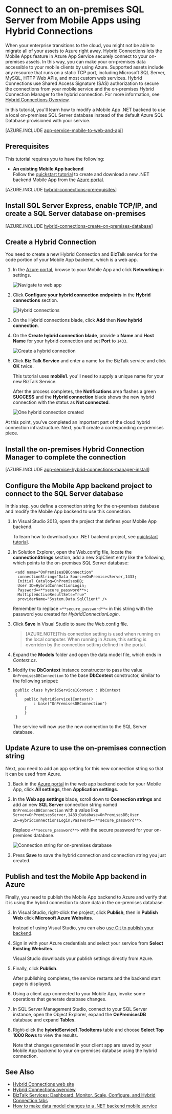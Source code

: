 <properties
    pageTitle="Connect your Azure Mobile App to an on-premises SQL Server using Hybrid Connections | Microsoft Azure"
    description="Learn how to connect to an on-premises SQL Server from a App Service Mobile App using Hybrid Connections"
    services="app-service\mobile"
    documentationCenter=""
    authors="ggailey777"
    manager="dwrede"
    editor=""/>

<tags
    ms.service="app-service-mobile"
    ms.workload="na"
    ms.tgt_pltfrm="na"
    ms.devlang="multiple"
    ms.topic="get-started-article"
    ms.date="10/23/2015"
    ms.author="glenga"/>


# Connect to an on-premises SQL Server from Mobile Apps using Hybrid Connections

When your enterprise transitions to the cloud, you might not be able to migrate all of your assets to Azure right away. Hybrid Connections lets the Mobile Apps feature in Azure App Service securely connect to your on-premises assets. In this way, you can make your on-premises data accessible to your mobile clients by using Azure. Supported assets include any resource that runs on a static TCP port, including Microsoft SQL Server, MySQL, HTTP Web APIs, and most custom web services. Hybrid Connections use Shared Access Signature (SAS) authorization to secure the connections from your mobile service and the on-premises Hybrid Connection Manager to the hybrid connection. For more information, see [Hybrid Connections Overview](../integration-hybrid-connection-overview.md).

In this tutorial, you'll learn how to modify a Mobile App .NET backend to use a local on-premises SQL Server database instead of the default Azure SQL Database provisioned with your service.

[AZURE.INCLUDE [app-service-mobile-to-web-and-api](../../includes/app-service-mobile-to-web-and-api.md)] 

## Prerequisites ##

This tutorial requires you to have the following:

- **An existing Mobile App backend** <br/>Follow the [quickstart tutorial](app-service-mobile-windows-store-dotnet-get-started.md) to create and download a new .NET backend Mobile App from the [Azure portal].

[AZURE.INCLUDE [hybrid-connections-prerequisites](../../includes/hybrid-connections-prerequisites.md)]

## Install SQL Server Express, enable TCP/IP, and create a SQL Server database on-premises

[AZURE.INCLUDE [hybrid-connections-create-on-premises-database](../../includes/hybrid-connections-create-on-premises-database.md)]

## Create a Hybrid Connection

You need to create a new Hybrid Connection and BizTalk service for the code portion of your Mobile App backend, which is a web app.

1. In the [Azure portal], browse to your Mobile App and click **Networking** in settings.

    ![Navigate to web app](./media/app-service-mobile-dotnet-backend-hybrid-connections-get-started/mobile-app-link-to-web-app-backend.png)

    

2. Click **Configure your hybrid connection endpoints** in the **Hybrid connections** section.

    ![Hybrid connections](./media/app-service-mobile-dotnet-backend-hybrid-connections-get-started/start-hybrid-connection.png)

2. On the Hybrid connections blade, click **Add** then **New hybrid connection**.

3. On the **Create hybrid connection blade**, provide a **Name** and **Host Name** for your hybrid connection and set **Port** to `1433`.

    ![Create a hybrid connection](./media/app-service-mobile-dotnet-backend-hybrid-connections-get-started/create-hybrid-connection.png)

4. Click **Biz Talk Service** and enter a name for the BizTalk service and click **OK** twice.

    This tutorial uses **mobile1**. you'll need to supply a unique name for your new BizTalk Service.

    After the process completes, the **Notifications** area flashes a green **SUCCESS** and the **Hybrid connection** blade shows the new hybrid connection with the status as **Not connected**.

    ![One hybrid connection created](./media/app-service-mobile-dotnet-backend-hybrid-connections-get-started/hybrid-connection-created.png)

At this point, you've completed an important part of the cloud hybrid connection infrastructure. Next, you'll create a corresponding on-premises piece.

## Install the on-premises Hybrid Connection Manager to complete the connection

[AZURE.INCLUDE [app-service-hybrid-connections-manager-install](../../includes/app-service-hybrid-connections-manager-install.md)]

## Configure the Mobile App backend project to connect to the SQL Server database

In this step, you define a connection string for the on-premises database and modify the Mobile App backend to use this connection.

1. In Visual Studio 2013, open the project that defines your Mobile App backend.

    To learn how to download your .NET backend project, see [quickstart tutorial](app-service-mobile-windows-store-dotnet-get-started.md).

2. In Solution Explorer, open the Web.config file, locate the **connectionStrings** section, add a new SqlClient entry like the following, which points to the on-premises SQL Server database:

        <add name="OnPremisesDBConnection"
         connectionString="Data Source=OnPremisesServer,1433;
         Initial Catalog=OnPremisesDB;
         User ID=HybridConnectionLogin;
         Password=<**secure_password**>;
         MultipleActiveResultSets=True"
         providerName="System.Data.SqlClient" />

    Remember to replace `<**secure_password**>` in this string with the password you created for  *HybridConnectionLogin*.

3. Click **Save** in Visual Studio to save the Web.config file.

    > [AZURE.NOTE]This connection setting is used when running on the local computer. When running in Azure, this setting is overriden by the connection setting defined in the portal.

4. Expand the **Models** folder and open the data model file, which ends in *Context.cs*.

6. Modify the **DbContext** instance constructor to pass the value `OnPremisesDBConnection` to the base **DbContext** constructor, similar to the following snippet:

        public class hybridService1Context : DbContext
        {
            public hybridService1Context()
                : base("OnPremisesDBConnection")
            {
            }
        }

    The service will now use the new connection to the SQL Server database.

## Update Azure to use the on-premises connection string

Next, you need to add an app setting for this new connection string so that it can be used from Azure.  

1. Back in the [Azure portal] in the web app backend code for your Mobile App, click **All settings**, then **Application settings**.

3. In the **Web app settings** blade, scroll down to **Connection strings** and add an new **SQL Server** connection string named `OnPremisesDBConnection` with a value like `Server=OnPremisesServer,1433;Database=OnPremisesDB;User ID=HybridConnectionsLogin;Password=<**secure_password**>`.

    Replace `<**secure_password**>` with the secure password for your on-premises database.

    ![Connection string for on-premises database](./media/app-service-mobile-dotnet-backend-hybrid-connections-get-started/set-sql-server-database-connection.png)

2. Press **Save** to save the hybrid connection and connection string you just created.

## Publish and test the Mobile App backend in Azure

Finally, you need to publish the Mobile App backend to Azure and verify that it is using the hybrid connection to store data in the on-premises database.

3. In Visual Studio, right-click the project, click **Publish**, then in **Publish Web** click **Microsoft Azure Websites**.

    Instead of using Visual Studio, you can also [use Git to publish your backend](mobile-services-dotnet-backend-store-code-source-control.md).

2. Sign in with your Azure credentials and select your service from **Select Existing Websites**.

    Visual Studio downloads your publish settings directly from Azure.

3. Finally, click **Publish**.

    After publishing completes, the service restarts and the backend start page is displayed.

4. Using a client app connected to your Mobile App, invoke some operations that generate database changes.

5. In SQL Server Management Studio, connect to your SQL Server instance, open the Object Explorer, expand the **OnPremisesDB** database and expand **Tables**.

6. Right-click the **hybridService1.TodoItems** table and choose **Select Top 1000 Rows** to view the results.

    Note that changes generated in your client app are saved by your Mobile App backend to your on-premises database using the hybrid connection.

## See Also ##

+ [Hybrid Connections web site](../../services/biztalk-services/)
+ [Hybrid Connections overview](../integration-hybrid-connection-overview.md)
+ [BizTalk Services: Dashboard, Monitor, Scale, Configure, and Hybrid Connection tabs](../biztalk-dashboard-monitor-scale-tabs.md)
+ [How to make data model changes to a .NET backend mobile service](../mobile-services-dotnet-backend-how-to-use-code-first-migrations.md)

<!-- IMAGES -->


<!-- Links -->
[Azure portal]: https://portal.azure.com/
[Azure classic portal]: http://go.microsoft.com/fwlink/p/?linkid=213885
[Get started with Mobile Services]: ../mobile-services-windows-store-dotnet-get-started.md


